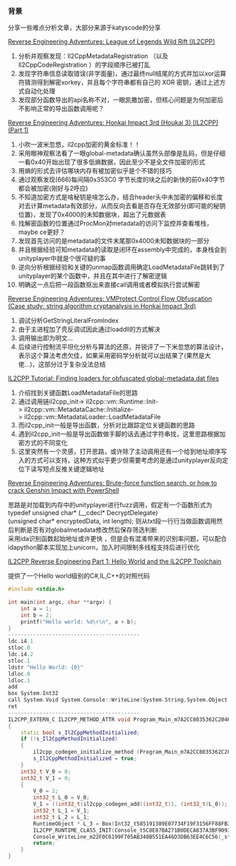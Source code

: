 ### 背景
分享一些难点分析文章，大部分来源于katyscode的分享

[Reverse Engineering Adventures: League of Legends Wild Rift (IL2CPP)](https://katyscode.wordpress.com/2021/01/15/reverse-engineering-adventures-league-of-legends-wild-rift-il2cpp/)

1. 分析并观察发现：Il2CppMetadataRegistration （以及 Il2CppCodeRegistration ）的字段顺序已被打乱
2. 发现字符串信息读取错误(非字面量)，通过最终null结尾的方式并加以xor运算符猜测得到解密xorkey，并且每个字符串都有自己的 XOR 密钥，通过上述方式自动化处理
3. 发现部分函数导出的api名称不对，一眼凯撒加密，但核心问题是为何加密后不影响正常的导出函数调用呢？

[Reverse Engineering Adventures: Honkai Impact 3rd (Houkai 3) (IL2CPP) (Part 1)](https://katyscode.wordpress.com/2021/01/17/reverse-engineering-adventures-honkai-impact-3rd-houkai-3-il2cpp-part-1/)

1. 小吹一波米忽悠，il2cpp加密的黄金标准！！
2. 采用眼神观察法看了一眼global-metadata确认虽然头部像是乱码，但是仔细一看0x40开始出现了很多低熵数据，因此至少不是全文件加密的形式
3. 用熵的形式去评估哪块内存有被加密似乎是个不错的技巧
4. 通过观察发现(666)每间隔0x353C0 字节长度的块之后的新快的前0x40字节都会被加密(刚好与2呼应)
5. 不知道加密方式是啥秘钥是啥怎么办，结合header头中未加密的偏移和长度对去计算metadata有效部分，从而反向去看是否存在无效部分(即可能的秘钥位置)，发现了0x4000的未知数据块，超出了元数据表
6. 找解密函数的位置通过ProcMon对metadata的访问下监控并查看堆栈，maybe ce更好？
7. 发现首先访问的是metadata的文件末尾那0x4000未知数据块的一部分
8. 并且根据经验可知metadata的读取是闭环在assembly中完成的，本身栈会到unityplayer中就是个很可疑的事
9. 逆向分析根据经验和关键的unmap函数调用确定LoadMetadataFile跳转到了unityplayer的某个函数中，并且在其中进行了解密逻辑
10. 明确这一点后把一段函数抠出来直接call调用或者模拟执行尝试解密

[Reverse Engineering Adventures: VMProtect Control Flow Obfuscation (Case study: string algorithm cryptanalysis in Honkai Impact 3rd)](https://katyscode.wordpress.com/2021/01/23/reverse-engineering-adventures-vmprotect-control-flow-obfuscation-case-study-string-algorithm-cryptanalysis-in-honkai-impact-3rd/)

1. 调试分析GetStringLiteralFromIndex
2. 由于主进程加了壳反调试因此通过loaddll的方式解决
3. 调用输出即为明文…
4. 后续进行控制流平坦化分析与算法的还原，并锐评了一下米忽悠的算法设计，表示这个算法考虑欠佳，如果采用密码学分析就可以出结果了(果然是大佬…)，这部分过于复杂没法总结

[IL2CPP Tutorial: Finding loaders for obfuscated global-metadata.dat files](https://katyscode.wordpress.com/2021/02/23/il2cpp-finding-obfuscated-global-metadata/)

1. 介绍找到关键函数LoadMetadataFile的思路
2. 通过调用链il2cpp_init-> il2cpp::vm::Runtime::Init-> il2cpp::vm::MetadataCache::Initialize-> il2cpp::vm::MetadataLoader::LoadMetadataFile
3. 而il2cpp_init一般是导出函数，分析对比跟踪定位关键函数的思路
4. 遇到il2cpp_init一般是导出函数做手脚的话去通过字符串找，这里思路根据加密方式的不同变化
5. 这里突然有一个灵感，打开思路，或许除了主动调用还有一个给到地址顺序写入的方式可以支持，这种方式似乎更少但需要考虑的是通过unityplayer反向定位下读写短点反推关键逻辑地址

[Reverse Engineering Adventures: Brute-force function search, or how to crack Genshin Impact with PowerShell](https://katyscode.wordpress.com/2021/01/24/reverse-engineering-adventures-brute-force-function-search-or-how-to-crack-genshin-impact-with-powershell/)

思路是对加载到内存中的unityplayer进行fuzz调用，假定有一个函数形式为  
typedef unsigned char* (__cdecl* DecryptDelegate)(unsigned char* encryptedData, int length);
则从txt段一行行当做函数调用然后判断是否有对globalmetadata修改然后保存筛选判断  
采用ida识别函数起始地址或许更快 ，但是会有混淆带来的识别率问题，可以配合idapython脚本实现加上unicorn，加入时间限制多线程支持后进行优化  

[IL2CPP Reverse Engineering Part 1: Hello World and the IL2CPP Toolchain](https://katyscode.wordpress.com/2020/06/24/il2cpp-part-1/)

提供了一个Hello world级别的C#,IL,C++的对照代码

```CPP
#include <stdio.h>
 
int main(int argc, char **argv) {
    int a = 1;
    int b = 2;
    printf("Hello world: %d\r\n", a + b);
}
------------------------------------------
ldc.i4.1
stloc.0
ldc.i4.2
stloc.1
ldstr "Hello World: {0}"
ldloc.0
ldloc.1
add
box System.Int32
call System.Void System.Console::WriteLine(System.String,System.Object)
ret
------------------------------------------
IL2CPP_EXTERN_C IL2CPP_METHOD_ATTR void Program_Main_m7A2CC8035362C204637A882EDBDD0999B3D31776 (StringU5BU5D_t933FB07893230EA91C40FF900D5400665E87B14E* ___args0, const RuntimeMethod* method)
{
    static bool s_Il2CppMethodInitialized;
    if (!s_Il2CppMethodInitialized)
    {
        il2cpp_codegen_initialize_method (Program_Main_m7A2CC8035362C204637A882EDBDD0999B3D31776_MetadataUsageId);
        s_Il2CppMethodInitialized = true;
    }
    int32_t V_0 = 0;
    int32_t V_1 = 0;
    {
        V_0 = 2;
        int32_t L_0 = V_0;
        V_1 = ((int32_t)il2cpp_codegen_add((int32_t)1, (int32_t)L_0));
        int32_t L_1 = V_1;
        int32_t L_2 = L_1;
        RuntimeObject * L_3 = Box(Int32_t585191389E07734F19F3156FF88FB3EF4800D102_il2cpp_TypeInfo_var, &L_2);
        IL2CPP_RUNTIME_CLASS_INIT(Console_t5C8E87BA271B0DECA837A3BF9093AC3560DB3D5D_il2cpp_TypeInfo_var);
        Console_WriteLine_m22F0C6199F705AB340B551EA46D3DB63EE4C6C56(_stringLiteral331919585E3D6FC59F6389F88AE91D15E4D22DD4, L_3, /*hidden argument*/NULL);
        return;
    }
}
```